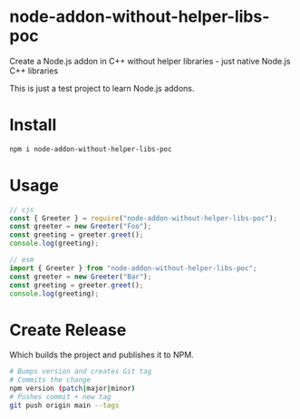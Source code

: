 # node-addon-without-helper-libs-poc
Create a Node.js addon in C++ without helper libraries - just native Node.js C++ libraries

This is just a test project to learn Node.js addons.

# Install

```bash
npm i node-addon-without-helper-libs-poc
```

# Usage

```js
// cjs
const { Greeter } = require("node-addon-without-helper-libs-poc");
const greeter = new Greeter("Foo");
const greeting = greeter.greet();
console.log(greeting);

// esm
import { Greeter } from "node-addon-without-helper-libs-poc";
const greeter = new Greeter("Bar");
const greeting = greeter.greet();
console.log(greeting);
```

# Create Release

Which builds the project and publishes it to NPM.

```bash
# Bumps version and creates Git tag
# Commits the change
npm version (patch|major|minor)
# Pushes commit + new tag
git push origin main --tags
```